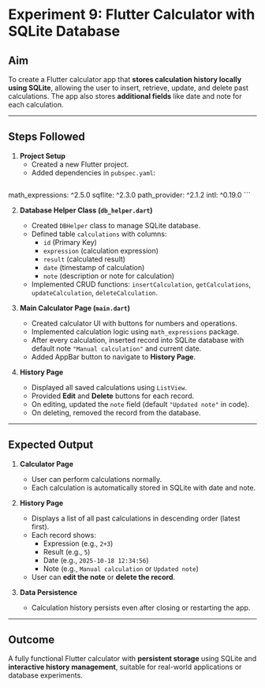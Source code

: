 # Experiment 9: Flutter Calculator with SQLite Database

## Aim
To create a Flutter calculator app that **stores calculation history locally using SQLite**, allowing the user to insert, retrieve, update, and delete past calculations. The app also stores **additional fields** like date and note for each calculation.

---

## Steps Followed

1. **Project Setup**
   - Created a new Flutter project.
   - Added dependencies in `pubspec.yaml`:
     ```yaml
  math_expressions: ^2.5.0
  sqflite: ^2.3.0
  path_provider: ^2.1.2
  intl: ^0.19.0
     ```

2. **Database Helper Class (`db_helper.dart`)**
   - Created `DBHelper` class to manage SQLite database.
   - Defined table `calculations` with columns:
     - `id` (Primary Key)
     - `expression` (calculation expression)
     - `result` (calculated result)
     - `date` (timestamp of calculation)
     - `note` (description or note for calculation)
   - Implemented CRUD functions: `insertCalculation`, `getCalculations`, `updateCalculation`, `deleteCalculation`.

3. **Main Calculator Page (`main.dart`)**
   - Created calculator UI with buttons for numbers and operations.
   - Implemented calculation logic using `math_expressions` package.
   - After every calculation, inserted record into SQLite database with default note `"Manual calculation"` and current date.
   - Added AppBar button to navigate to **History Page**.

4. **History Page**
   - Displayed all saved calculations using `ListView`.
   - Provided **Edit** and **Delete** buttons for each record.
   - On editing, updated the `note` field (default `"Updated note"` in code).
   - On deleting, removed the record from the database.

---

## Expected Output

1. **Calculator Page**
   - User can perform calculations normally.
   - Each calculation is automatically stored in SQLite with date and note.

2. **History Page**
   - Displays a list of all past calculations in descending order (latest first).
   - Each record shows:
     - Expression (e.g., `2+3`)
     - Result (e.g., `5`)
     - Date (e.g., `2025-10-18 12:34:56`)
     - Note (e.g., `Manual calculation` or `Updated note`)
   - User can **edit the note** or **delete the record**.

3. **Data Persistence**
   - Calculation history persists even after closing or restarting the app.

---

## Outcome
A fully functional Flutter calculator with **persistent storage** using SQLite and **interactive history management**, suitable for real-world applications or database experiments.
